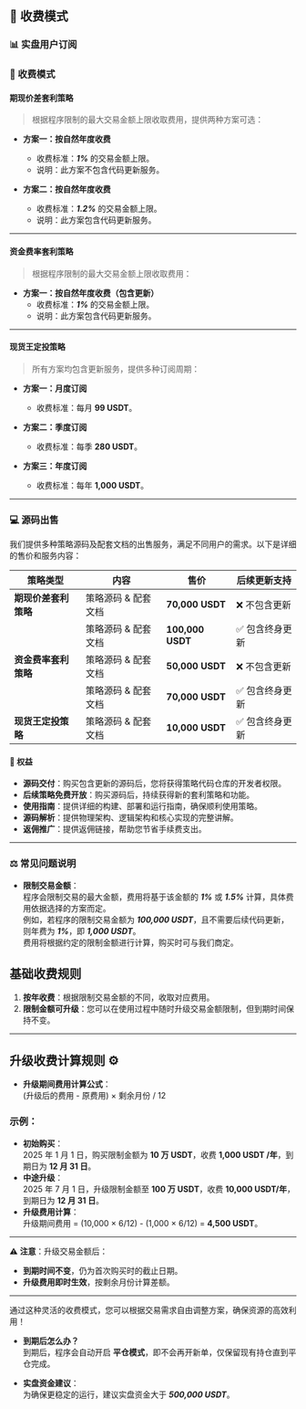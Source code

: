 ## 💸 收费模式

### 📊 实盘用户订阅
### 💸 收费模式

#### **期现价差套利策略**
> 根据程序限制的最大交易金额上限收取费用，提供两种方案可选：

- **方案一：按自然年度收费**
  - 收费标准：***1%*** 的交易金额上限。
  - 说明：此方案不包含代码更新服务。


- **方案二：按自然年度收费**
  - 收费标准：***1.2%*** 的交易金额上限。
  - 说明：此方案包含代码更新服务。

---

#### **资金费率套利策略**
> 根据程序限制的最大交易金额上限收取费用：

- **方案一：按自然年度收费（包含更新）**
  - 收费标准：***1%*** 的交易金额上限。
  - 说明：此方案包含代码更新服务。

---

#### **现货王定投策略**
> 所有方案均包含更新服务，提供多种订阅周期：

- **方案一：月度订阅**
  - 收费标准：每月 **99 USDT**。


- **方案二：季度订阅**
  - 收费标准：每季 **280 USDT**。


- **方案三：年度订阅**
  - 收费标准：每年 **1,000 USDT**。

---
### 💻 源码出售

我们提供多种策略源码及配套文档的出售服务，满足不同用户的需求。以下是详细的售价和服务内容：

| 策略类型             | 内容                  | 售价             | 后续更新支持      |
|----------------------|-----------------------|------------------|-------------------|
| **期现价差套利策略**  | 策略源码 & 配套文档   | **70,000 USDT** | ❌ 不包含更新     |
|                      | 策略源码 & 配套文档   | **100,000 USDT**| ✅ 包含终身更新   |
| **资金费率套利策略**  | 策略源码 & 配套文档   | **50,000 USDT** | ❌ 不包含更新     |
|                      | 策略源码 & 配套文档   | **70,000 USDT** | ✅ 包含终身更新   |
| **现货王定投策略**    | 策略源码 & 配套文档   | **10,000 USDT** | ✅ 包含终身更新   |

#### 🎁 权益

- **源码交付**：购买包含更新的源码后，您将获得策略代码仓库的开发者权限。
- **后续策略免费开放**：购买源码后，持续获得新的套利策略和功能。
- **使用指南**：提供详细的构建、部署和运行指南，确保顺利使用策略。
- **源码解析**：提供物理架构、逻辑架构和核心实现的完整讲解。
- **返佣推广**：提供返佣链接，帮助您节省手续费支出。

---

### ⚖️ 常见问题说明

- **限制交易金额**：  
  程序会限制交易的最大金额，费用将基于该金额的 ***1%*** 或 ***1.5%*** 计算，具体费用依据选择的方案而定。  
  例如，若程序的限制交易金额为 ***100,000 USDT***，且不需要后续代码更新，则年费为 ***1%***，即 ***1,000 USDT***。  
  费用将根据约定的限制金额进行计算，购买时可与我们商定。

## 基础收费规则
1. **按年收费**：根据限制交易金额的不同，收取对应费用。
2. **限制金额可升级**：您可以在使用过程中随时升级交易金额限制，但到期时间保持不变。

---

## 升级收费计算规则 ⚙️
- **升级期间费用计算公式**：  
  (升级后的费用 - 原费用) × 剩余月份 / 12

### 示例：
- **初始购买**：  
  2025 年 1 月 1 日，购买限制金额为 **10 万 USDT**，收费 **1,000 USDT /年**，到期日为 **12 月 31 日**。
- **中途升级**：  
  2025 年 7 月 1 日，升级限制金额至 **100 万 USDT**，收费 **10,000 USDT/年**，到期日为 **12 月 31 日**。
- **升级费用计算**：  
  升级期间费用 = (10,000 × 6/12) - (1,000 × 6/12) = **4,500 USDT**。

---

⚠️ **注意**：升级交易金额后：
- **到期时间不变**，仍为首次购买时的截止日期。
- **升级费用即时生效**，按剩余月份计算差额。

---

通过这种灵活的收费模式，您可以根据交易需求自由调整方案，确保资源的高效利用！
- **到期后怎么办？**  
  到期后，程序会自动开启 **平仓模式**，即不会再开新单，仅保留现有持仓直到平仓完成。

- **实盘资金建议**：  
  为确保更稳定的运行，建议实盘资金大于 ***500,000 USDT***。


